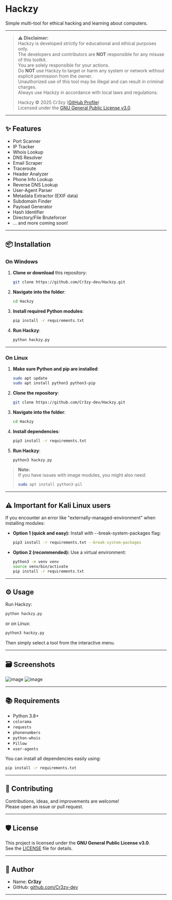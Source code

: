 # Hackzy

Simple multi-tool for ethical hacking and learning about computers.

---

> **⚠️ Disclaimer:**  
> Hackzy is developed strictly for educational and ethical purposes only.  
> The developers and contributors are **NOT** responsible for any misuse of this toolkit.  
> You are solely responsible for your actions.  
> Do **NOT** use Hackzy to target or harm any system or network without explicit permission from the owner.  
> Unauthorized use of this tool may be illegal and can result in criminal charges.  
> Always use Hackzy in accordance with local laws and regulations.
>
> Hackzy © 2025 Cr3zy ([GitHub Profile](https://github.com/Cr3zy-dev))  
> Licensed under the [GNU General Public License v3.0](LICENSE).

---

## ✨ Features

- Port Scanner
- IP Tracker
- Whois Lookup
- DNS Resolver
- Email Scraper
- Traceroute
- Header Analyzer
- Phone Info Lookup
- Reverse DNS Lookup
- User-Agent Parser
- Metadata Extractor (EXIF data)
- Subdomain Finder
- Payload Generator
- Hash Identifier
- Directory/File Bruteforcer
- ... and more coming soon!

---

## 📦 Installation

### On Windows

1. **Clone or download** this repository:
   ```bash
   git clone https://github.com/Cr3zy-dev/Hackzy.git
   ```
2. **Navigate into the folder**:
   ```bash
   cd Hackzy
   ```
3. **Install required Python modules**:
   ```bash
   pip install -r requirements.txt
   ```
4. **Run Hackzy**:
   ```bash
   python hackzy.py
   ```

---

### On Linux

1. **Make sure Python and pip are installed**:
   ```bash
   sudo apt update
   sudo apt install python3 python3-pip
   ```
2. **Clone the repository**:
   ```bash
   git clone https://github.com/Cr3zy-dev/Hackzy.git
   ```
3. **Navigate into the folder**:
   ```bash
   cd Hackzy
   ```
4. **Install dependencies**:
   ```bash
   pip3 install -r requirements.txt
   ```
5. **Run Hackzy**:
   ```bash
   python3 hackzy.py
   ```

> **Note:**  
> If you have issues with image modules, you might also need:
> ```bash
> sudo apt install python3-pil
> ```

---
## ⚠️ Important for Kali Linux users

If you encounter an error like "externally-managed-environment" when installing modules:
- **Option 1 (quick and easy):** Install with --break-system-packages flag:
   ```bash
   pip3 install -r requirements.txt --break-system-packages
   ```
- **Option 2 (recommended):** Use a virtual environment:
   ```bash
   python3 -m venv venv
   source venv/bin/activate
   pip install -r requirements.txt
   ```
---

## ⚙️ Usage

Run Hackzy:
```bash
python hackzy.py
```
or on Linux:
```bash
python3 hackzy.py
```

Then simply select a tool from the interactive menu.

---

## 🗃️ Screenshots

![image](https://github.com/user-attachments/assets/662ccbb8-611d-4768-aaab-21149760ef5c)
![image](https://github.com/user-attachments/assets/cb75fc4f-861d-4f0c-942d-619791e05d15)

---

## 📚 Requirements

- Python 3.8+
- `colorama`
- `requests`
- `phonenumbers`
- `python-whois`
- `Pillow`
- `user-agents`

You can install all dependencies easily using:
```bash
pip install -r requirements.txt
```

---

## 🤝 Contributing

Contributions, ideas, and improvements are welcome!  
Please open an issue or pull request.

---

## 🛡 License

This project is licensed under the **GNU General Public License v3.0**.  
See the [LICENSE](LICENSE) file for details.

---

## 🎯 Author

- Name: **Cr3zy**
- GitHub: [github.com/Cr3zy-dev](https://github.com/Cr3zy-dev)

---
